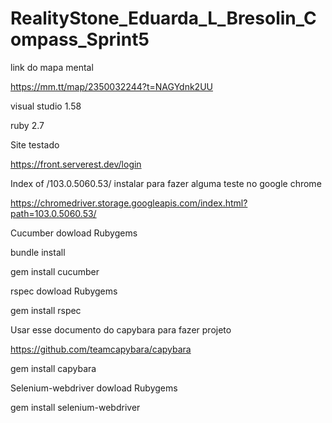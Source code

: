 # RealityStone_Eduarda_L_Bresolin_Compass_Sprint5

link do mapa mental

https://mm.tt/map/2350032244?t=NAGYdnk2UU

visual studio 1.58

ruby 2.7

Site testado

https://front.serverest.dev/login

Index of /103.0.5060.53/ instalar para fazer alguma teste no google chrome

https://chromedriver.storage.googleapis.com/index.html?path=103.0.5060.53/

Cucumber dowload Rubygems 

bundle install

gem install cucumber

rspec dowload Rubygems

gem install rspec

Usar esse documento do capybara para fazer projeto

https://github.com/teamcapybara/capybara

gem install capybara

Selenium-webdriver dowload Rubygems

gem install selenium-webdriver
